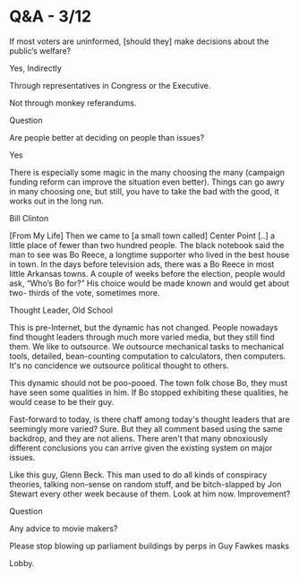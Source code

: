 # Q&A - 3/12

If most voters are uninformed, [should they] make decisions about the public’s welfare?

Yes, Indirectly

Through representatives in Congress or the Executive.

Not through monkey referandums.

Question

Are people better at deciding on people than issues?

Yes

There is especially some magic in the many choosing the many (campaign funding reform can improve the situation even better). Things can go awry in many choosing one, but still, you have to take the bad with the good, it works out in the long run.

Bill Clinton

[From My Life] Then we came to [a small town called] Center Point [..] a little place of fewer than two hundred people. The black notebook said the man to see was Bo Reece, a longtime supporter who lived in the best house in town. In the days before television ads, there was a Bo Reece in most little Arkansas towns. A couple of weeks before the election, people would ask, “Who’s Bo for?” His choice would be made known and would get about two- thirds of the vote, sometimes more.

Thought Leader, Old School

This is pre-Internet, but the dynamic has not changed. People nowadays find thought leaders through much more varied media, but they still find them. We like to outsource. We outsource mechanical tasks to mechanical tools, detailed, bean-counting computation to calculators, then computers. It's no concidence we outsource political thought to others.

This dynamic should not be poo-pooed. The town folk chose Bo, they must have seen some qualities in him. If Bo stopped exhibiting these qualities, he would cease to be their guy.

Fast-forward to today, is there chaff among today's thought leaders that are seemingly more varied? Sure. But they all comment based using the same backdrop, and they are not aliens. There aren't that many obnoxiously different conclusions you can arrive given the existing system on major issues.

Like this guy, Glenn Beck. This man used to do all kinds of conspiracy theories, talking non-sense on random stuff, and be bitch-slapped by Jon Stewart every other week because of them. Look at him now. Improvement?

Question

Any advice to movie makers?

Please stop blowing up parliament buildings by perps in Guy Fawkes masks

Lobby.














